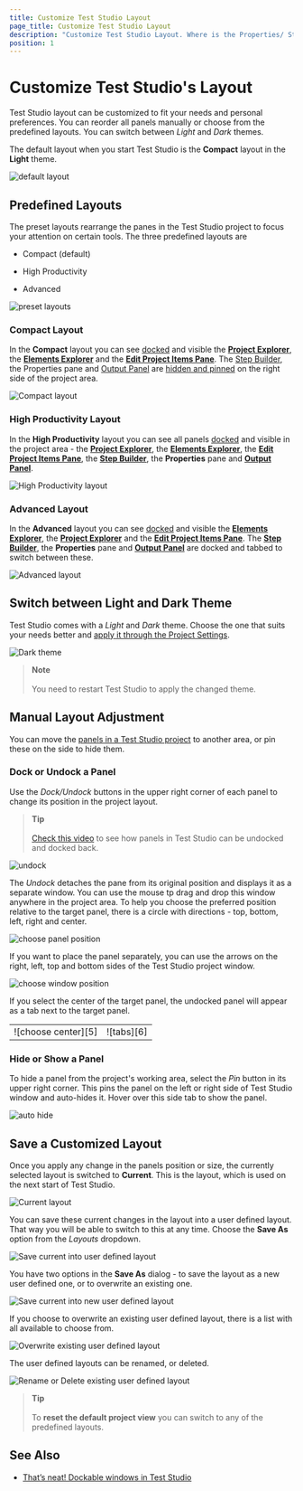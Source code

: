 ```yaml
---
title: Customize Test Studio Layout
page_title: Customize Test Studio Layout
description: "Customize Test Studio Layout. Where is the Properties/ Step Builder/ Elements explorer/ Project Explorer panel in Test Studio. Switch to Dark theme in Test Studio. Switch to light theme in Test Studio"
position: 1
---
```

# Customize Test Studio's Layout

Test Studio layout can be customized to fit your needs and personal preferences. You can reorder all panels manually or choose from the predefined layouts. You can switch between _Light_ and _Dark_ themes.

The default layout when you start Test Studio is the __Compact__ layout in the __Light__ theme.

![default layout][1]

## Predefined Layouts

The preset layouts rearrange the panes in the Test Studio project to focus your attention on certain tools. The three predefined layouts are

* Compact (default)

* High Productivity

* Advanced

![preset layouts][2]

### Compact Layout

In the __Compact__ layout you can see <a href="#dock-or-undock-a-panel">docked</a> and visible the <a href="/features/project-explorer/overview" target="_blank">__Project Explorer__</a>, the <a href="/features/elements-explorer/overview" target="_blank">__Elements Explorer__</a> and the <a href="/features/test-maintenance/steps-pane" target="_blank">__Edit Project Items Pane__</a>. The <a href="/features/custom-steps/overview" target="_blank">Step Builder</a>, the Properties pane and <a href="/features/coded-steps/output-panel" target="_blank">Output Panel</a> are <a href="#hide-or-show-a-panel">hidden and pinned</a> on the right side of the project area.

![Compact layout][2a]

### High Productivity Layout

In the __High Productivity__ layout you can see all panels <a href="#dock-or-undock-a-panel">docked</a> and visible in the project area - the <a href="/features/project-explorer/overview" target="_blank">__Project Explorer__</a>, the <a href="/features/elements-explorer/overview" target="_blank">__Elements Explorer__</a>, the <a href="/features/test-maintenance/steps-pane" target="_blank">__Edit Project Items Pane__</a>, the <a href="/features/custom-steps/overview" target="_blank">__Step Builder__</a>, the __Properties__ pane and <a href="/features/coded-steps/output-panel" target="_blank">__Output Panel__</a>.

![High Productivity layout][2b]

### Advanced Layout

In the __Advanced__ layout you can see <a href="#dock-or-undock-a-panel">docked</a> and visible the <a href="/features/elements-explorer/overview" target="_blank">__Elements Explorer__</a>, the <a href="/features/project-explorer/overview" target="_blank">__Project Explorer__</a> and the <a href="/features/test-maintenance/steps-pane" target="_blank">__Edit Project Items Pane__</a>. The <a href="/features/custom-steps/overview" target="_blank">__Step Builder__</a>, the __Properties__ pane and <a href="/features/coded-steps/output-panel" target="_blank">__Output Panel__</a> are docked and tabbed to switch between these.

![Advanced layout][2c]

## Switch between Light and Dark Theme

Test Studio comes with a _Light_ and _Dark_ theme. Choose the one that suits your needs better and <a href="/features/project-settings/theme" target="_blank">apply it through the Project Settings</a>.

![Dark theme](/img/features/project-settings/theme/fig6.png)

> __Note__
><br>
><br>
> You need to restart Test Studio to apply the changed theme.

## Manual Layout Adjustment

You can move the <a href="/getting-started/first-project#test-studio-project-layout" target="_blank">panels in a Test Studio project</a> to another area, or pin these on the side to hide them.

### Dock or Undock a Panel

Use the _Dock/Undock_ buttons in the upper right corner of each panel to change its position in the project layout.

> __Tip__
><br>
><br>
> <a href="https://www.telerik.com/videos/teststudio/that-s-neat!-dockable-windows-in-test-studio">Check this video</a> to see how panels in Test Studio can be undocked and docked back.

![undock][3]

The _Undock_ detaches the pane from its original position and displays it as a separate window. You can use the mouse tp drag and drop this window anywhere in the project area. To help you choose the preferred position relative to the target panel, there is a circle with directions - top, bottom, left, right and center.

![choose panel position][4]

If you want to place the panel separately, you can use the arrows on the right, left, top and bottom sides of the Test Studio project window.

![choose window position][4a]

If you select the center of the target panel, the undocked panel will appear as a tab next to the target panel.

<table id=no-table>
	<tr>
		<td>![choose center][5]</td>
		<td>![tabs][6]</td>
	</tr>
<table>

### Hide or Show a Panel

To hide a panel from the project's working area, select the _Pin_ button in its upper right corner. This pins the panel on the left or right side of Test Studio window and auto-hides it. Hover over this side tab to show the panel.

![auto hide][8]

## Save a Customized Layout

Once you apply any change in the panels position or size, the currently selected layout is switched to __Current__. This is the layout, which is used on the next start of Test Studio.

![Current layout][9]

You can save these current changes in the layout into a user defined layout. That way you will be able to switch to this at any time. Choose the __Save As__ option from the _Layouts_ dropdown.

![Save current into user defined layout][10]

You have two options in the __Save As__ dialog - to save the layout as a new user defined one, or to overwrite an existing one.

![Save current into new user defined layout][11]

If you choose to overwrite an existing user defined layout, there is a list with all available to choose from.

![Overwrite existing user defined layout][12]

The user defined layouts can be renamed, or deleted.

![Rename or Delete existing user defined layout][13]

> __Tip__
><br>
><br>
> To __reset the default project view__ you can switch to any of the predefined layouts. 

## See Also

- <a href="https://www.telerik.com/videos/teststudio/that-s-neat!-dockable-windows-in-test-studio">That’s neat! Dockable windows in Test Studio</q>

[1]: /img/automated-tests/customize-project/custom-layout/fig1.png
[2]: /img/automated-tests/customize-project/custom-layout/fig2.png
[2a]: /img/automated-tests/customize-project/custom-layout/fig2a.png
[2b]: /img/automated-tests/customize-project/custom-layout/fig2b.png
[2c]: /img/automated-tests/customize-project/custom-layout/fig2c.png
[3]: /img/automated-tests/customize-project/custom-layout/fig3.png
[4]: /img/automated-tests/customize-project/custom-layout/fig4.png
[4a]: /img/automated-tests/customize-project/custom-layout/fig4a.png
[5]: /img/automated-tests/customize-project/custom-layout/fig5.png
[6]: /img/automated-tests/customize-project/custom-layout/fig6.png
[7]: /img/automated-tests/customize-project/custom-layout/fig7.png
[8]: /img/automated-tests/customize-project/custom-layout/show-hidden-panel.gif
[9]: /img/automated-tests/customize-project/custom-layout/fig9.png
[10]: /img/automated-tests/customize-project/custom-layout/fig10.png
[11]: /img/automated-tests/customize-project/custom-layout/fig11.png
[12]: /img/automated-tests/customize-project/custom-layout/fig12.png
[13]: /img/automated-tests/customize-project/custom-layout/fig13.png
